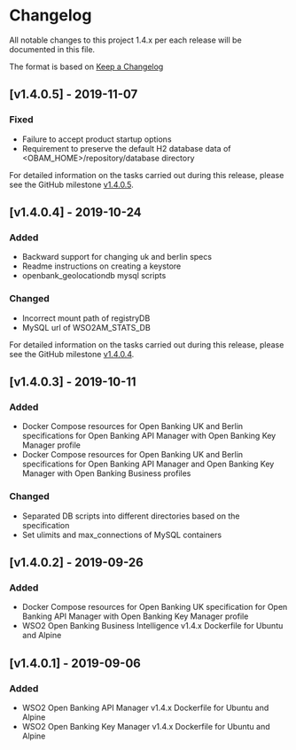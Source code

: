 # Changelog
All notable changes to this project 1.4.x per each release will be documented in this file.

The format is based on [Keep a Changelog](https://keepachangelog.com/en/1.0.0/)

## [v1.4.0.5] - 2019-11-07

### Fixed
- Failure to accept product startup options
- Requirement to preserve the default H2 database data of <OBAM_HOME>/repository/database directory

For detailed information on the tasks carried out during this release, please see the GitHub milestone
[v1.4.0.5](https://github.com/wso2/docker-open-banking/milestone/6).


## [v1.4.0.4] - 2019-10-24

### Added
- Backward support for changing uk and berlin specs
- Readme instructions on creating a keystore
- openbank_geolocationdb mysql scripts

### Changed
- Incorrect mount path of registryDB
- MySQL url of WSO2AM_STATS_DB

For detailed information on the tasks carried out during this release, please see the GitHub milestone [v1.4.0.4](https://github.com/wso2/docker-open-banking/milestone/5).

## [v1.4.0.3] - 2019-10-11

### Added
- Docker Compose resources for Open Banking UK and Berlin specifications for Open Banking API Manager with Open Banking Key Manager profile
- Docker Compose resources for Open Banking UK and Berlin specifications for Open Banking API Manager and Open Banking Key Manager with Open Banking Business profiles

### Changed
- Separated DB scripts into different directories based on the specification
- Set ulimits and max_connections of MySQL containers

## [v1.4.0.2] - 2019-09-26

### Added
- Docker Compose resources for Open Banking UK specification for Open Banking API Manager with Open Banking Key Manager profile
- WSO2 Open Banking Business Intelligence v1.4.x Dockerfile for Ubuntu and Alpine

## [v1.4.0.1] - 2019-09-06

### Added
- WSO2 Open Banking API Manager v1.4.x Dockerfile for Ubuntu and Alpine
- WSO2 Open Banking Key Manager v1.4.x Dockerfile for Ubuntu and Alpine

